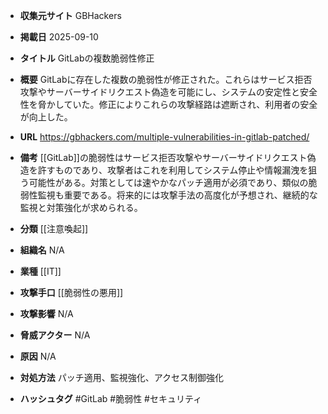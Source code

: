 - **収集元サイト**
GBHackers

- **掲載日**
2025-09-10

- **タイトル**
GitLabの複数脆弱性修正

- **概要**
GitLabに存在した複数の脆弱性が修正された。これらはサービス拒否攻撃やサーバーサイドリクエスト偽造を可能にし、システムの安定性と安全性を脅かしていた。修正によりこれらの攻撃経路は遮断され、利用者の安全が向上した。

- **URL**
https://gbhackers.com/multiple-vulnerabilities-in-gitlab-patched/

- **備考**
[[GitLab]]の脆弱性はサービス拒否攻撃やサーバーサイドリクエスト偽造を許すものであり、攻撃者はこれを利用してシステム停止や情報漏洩を狙う可能性がある。対策としては速やかなパッチ適用が必須であり、類似の脆弱性監視も重要である。将来的には攻撃手法の高度化が予想され、継続的な監視と対策強化が求められる。

- **分類**
[[注意喚起]]

- **組織名**
N/A

- **業種**
[[IT]]

- **攻撃手口**
[[脆弱性の悪用]]

- **攻撃影響**
N/A

- **脅威アクター**
N/A

- **原因**
N/A

- **対処方法**
パッチ適用、監視強化、アクセス制御強化

- **ハッシュタグ**
#GitLab #脆弱性 #セキュリティ
